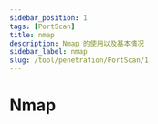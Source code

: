 ```yaml
---
sidebar_position: 1
tags: [PortScan]
title: nmap
description: Nmap 的使用以及基本情况
sidebar_label: nmap
slug: /tool/penetration/PortScan/1
---
```

# Nmap